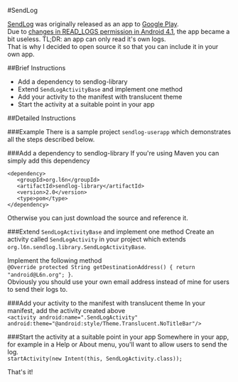 #SendLog

[SendLog](http://l6n.org/android/sendlog.shtml)
was originally released as an app to
[Google Play](http://l6n.org/android/sendlog.shtml).  
Due to
[changes in READ_LOGS permission in Android 4.1](http://groups.google.com/d/msg/android-developers/6U4A5irWang/dEsqi0dyPkkJ),
the app became a bit useless.
TL;DR: an app can only read it's own logs.  
That is why I decided to open source it so that you can include it in your own app.

##Brief Instructions
 - Add a dependency to sendlog-library
 - Extend `SendLogActivityBase` and implement one method
 - Add your activity to the manifest with translucent theme
 - Start the activity at a suitable point in your app

##Detailed Instructions

###Example
There is a sample project `sendlog-userapp` which demonstrates all the steps
described below.

###Add a dependency to sendlog-library
If you're using Maven you can simply add this dependency
```
<dependency>
   <groupId>org.l6n</groupId>
   <artifactId>sendlog-library</artifactId>
   <version>2.0</version>
   <type>pom</type>
</dependency>
```
Otherwise you can just download the source and reference it.

###Extend `SendLogActivityBase` and implement one method
Create an activity called `SendLogActivity` in your project which extends
`org.l6n.sendlog.library.SendLogActivityBase`.

Implement the following method  
`@Override protected String getDestinationAddress() { return "android@L6n.org"; }`.  
Obviously you should use your own email address instead of mine for users to send their logs to.

###Add your activity to the manifest with translucent theme
In your manifest, add the activity created above  
`<activity android:name=".SendLogActivity" android:theme="@android:style/Theme.Translucent.NoTitleBar"/>`

###Start the activity at a suitable point in your app
Somewhere in your app, for example in a Help or About menu, you'll want to allow users to send
the log.  
`startActivity(new Intent(this, SendLogActivity.class));`

That's it!
